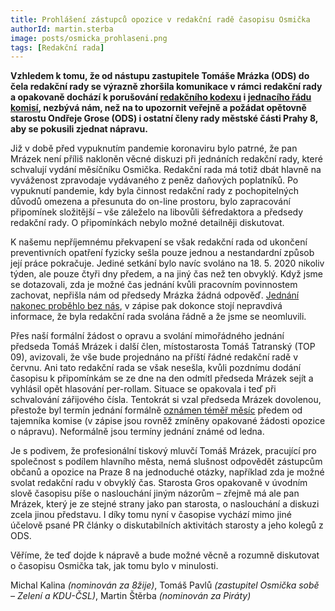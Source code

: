 ```yaml
---
title: Prohlášení zástupců opozice v redakční radě časopisu Osmička
authorId: martin.sterba
image: posts/osmicka_prohlaseni.png
tags: [Redakční rada]
---
```


**Vzhledem k tomu, že od nástupu zastupitele Tomáše Mrázka (ODS) do čela redakční rady se výrazně zhoršila komunikace v rámci redakční rady a opakovaně dochází k porušování [redakčního kodexu](https://www.praha8.cz/file/6zr/Redakcni-kodex-casopisu-Osmicka.pdf) i [jednacího řádu komisí](https://m.praha8.cz/file/36W/Jednaci-rad-komisi-Rady-MC-Praha-8.pdf), nezbývá nám, než na to upozornit veřejně a požádat opětovně starostu Ondřeje Grose (ODS) i ostatní členy rady městské části Prahy 8, aby se pokusili zjednat nápravu.**

Již v době před vypuknutím pandemie koronaviru bylo patrné, že pan Mrázek není příliš nakloněn věcné diskuzi při jednáních redakční rady, které schvalují vydání měsíčníku Osmička. Redakční rada má totiž dbát hlavně na vyváženost zpravodaje vydávaného z peněz daňových poplatníků. Po vypuknutí pandemie, kdy byla činnost redakční rady z pochopitelných důvodů omezena a přesunuta do on-line prostoru, bylo zapracování připomínek složitější – vše záleželo na libovůli šéfredaktora a předsedy redakční rady. O připomínkách nebylo možné detailněji diskutovat.

K našemu nepříjemnému překvapení se však redakční rada od ukončení preventivních opatření fyzicky sešla pouze jednou a nestandardní způsob její práce pokračuje. Jediné setkání bylo navíc svoláno na 18. 5. 2020 nikoliv týden, ale pouze čtyři dny předem, a na jiný čas než ten obvyklý. Když jsme se dotazovali, zda je možné čas jednání kvůli pracovním povinnostem zachovat, nepřišla nám od předsedy Mrázka žádná odpověď. [Jednání nakonec proběhlo bez nás](https://www.praha8.cz/file/w4T/RR-18-05-2020-zapis.pdf), v zápise pak dokonce stojí nepravdivá informace, že byla redakční rada svolána řádně a že jsme se neomluvili.

Přes naší formální žádost o opravu a svolání mimořádného jednání předseda Tomáš Mrázek i další člen, místostarosta Tomáš Tatranský (TOP 09), avizovali, že vše bude projednáno na příští řádné redakční radě v červnu. Ani tato redakční rada se však nesešla, kvůli pozdnímu dodání časopisu k připomínkám se ze dne na den odmítl předseda Mrázek sejít a vyhlásil opět hlasování per-rollam. Situace se opakovala i teď při schvalování zářijového čísla. Tentokrát si vzal předseda Mrázek dovolenou, přestože byl termín jednání formálně [oznámen téměř měsíc](https://www.praha8.cz/file/x4T/RR-14-16-06-2020-zapis.pdf) předem od tajemníka komise (v zápise jsou rovněž zmíněny opakované žádosti opozice o nápravu). Neformálně jsou termíny jednání známé od ledna.

Je s podivem, že profesionální tiskový mluvčí Tomáš Mrázek, pracující pro společnost s podílem hlavního města, nemá slušnost odpovědět zástupcům občanů a opozice na Praze 8 na jednoduché otázky, například zda je možné svolat redakční radu v obvyklý čas. Starosta Gros opakovaně v úvodním slově časopisu píše o naslouchání jiným názorům – zřejmě má ale pan Mrázek, který je ze stejné strany jako pan starosta, o naslouchání a diskuzi zcela jinou představu. I díky tomu nyní v časopise vychází mimo jiné účelově psané PR články o diskutabilních aktivitách starosty a jeho kolegů z ODS.

Věříme, že teď dojde k nápravě a bude možné věcně a rozumně diskutovat o časopisu Osmička tak, jak tomu bylo v minulosti.

Michal Kalina *(nominován za 8žije)*,
Tomáš Pavlů *(zastupitel Osmička sobě – Zelení a KDU-ČSL)*,
Martin Štěrba *(nominován za Piráty)*
